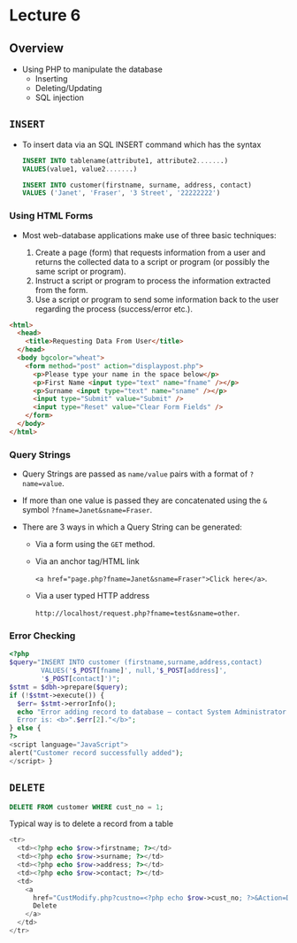 # Lecture 6

## Overview

- Using PHP to manipulate the database
  - Inserting
  - Deleting/Updating
  - SQL injection

## `INSERT`

- To insert data via an SQL INSERT command which has the syntax

  ```sql
  INSERT INTO tablename(attribute1, attribute2.......)
  VALUES(value1, value2.......)

  INSERT INTO customer(firstname, surname, address, contact)
  VALUES ('Janet', 'Fraser', '3 Street', '22222222')
  ```

### Using HTML Forms

- Most web-database applications make use of three basic techniques:

  1. Create a page (form) that requests information from a user and returns the
     collected data to a script or program (or possibly the same script or
     program).
  2. Instruct a script or program to process the information extracted from the
     form.
  3. Use a script or program to send some information back to the user regarding
     the process (success/error etc.).

```html
<html>
  <head>
    <title>Requesting Data From User</title>
  </head>
  <body bgcolor="wheat">
    <form method="post" action="displaypost.php">
      <p>Please type your name in the space below</p>
      <p>First Name <input type="text" name="fname" /></p>
      <p>Surname <input type="text" name="sname" /></p>
      <input type="Submit" value="Submit" />
      <input type="Reset" value="Clear Form Fields" />
    </form>
  </body>
</html>
```

### Query Strings

- Query Strings are passed as `name/value` pairs with a format of `?name=value`.
- If more than one value is passed they are concatenated using the `&` symbol
  `?fname=Janet&sname=Fraser`.
- There are 3 ways in which a Query String can be generated:

  - Via a form using the `GET` method.
  - Via an anchor tag/HTML link

    `<a href="page.php?fname=Janet&sname=Fraser">Click here</a>`.

  - Via a user typed HTTP address

    `http://localhost/request.php?fname=test&sname=other`.

### Error Checking

```php
<?php
$query="INSERT INTO customer (firstname,surname,address,contact)
        VALUES('$_POST[fname]', null,'$_POST[address]',
        '$_POST[contact]')";
$stmt = $dbh->prepare($query);
if (!$stmt->execute()) {
  $err= $stmt->errorInfo();
  echo "Error adding record to database – contact System Administrator
  Error is: <b>".$err[2]."</b>";
} else {
?>
<script language="JavaScript">
alert("Customer record successfully added");
</script> }
```

## `DELETE`

```sql
DELETE FROM customer WHERE cust_no = 1;
```

Typical way is to delete a record from a table

```php
<tr>
  <td><?php echo $row->firstname; ?></td>
  <td><?php echo $row->surname; ?></td>
  <td><?php echo $row->address; ?></td>
  <td><?php echo $row->contact; ?></td>
  <td>
    <a
      href="CustModify.php?custno=<?php echo $row->cust_no; ?>&Action=Delete">
      Delete
    </a>
  </td>
</tr>
```
